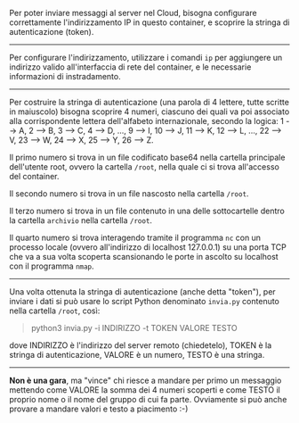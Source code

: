 Per poter inviare messaggi al server nel Cloud, bisogna configurare correttamente l'indirizzamento IP in questo container, e scoprire la stringa di autenticazione (token).

---

Per configurare l'indirizzamento, utilizzare i comandi `ip` per aggiungere un indirizzo valido all'interfaccia di rete del container, e le necessarie informazioni di instradamento.

---

Per costruire la stringa di autenticazione (una parola di 4 lettere, tutte scritte in maiuscolo) bisogna scoprire 4 numeri, ciascuno dei quali va poi associato alla corrispondente lettera dell'alfabeto internazionale, secondo la logica: 1 --> A, 2 --> B, 3 --> C, 4 --> D, ..., 9 --> I, 10 --> J, 11 --> K, 12 --> L, ..., 22 --> V, 23 --> W, 24 --> X, 25 --> Y, 26 --> Z.

Il primo numero si trova in un file codificato base64 nella cartella principale dell'utente root, ovvero la cartella `/root`, nella quale ci si trova all'accesso del container.

Il secondo numero si trova in un file nascosto nella cartella `/root`.

Il terzo numero si trova in un file contenuto in una delle sottocartelle dentro la cartella `archivio` nella cartella `/root`.

Il quarto numero si trova interagendo tramite il programma `nc` con un processo locale (ovvero all'indirizzo di localhost 127.0.0.1) su una porta TCP che va a sua volta scoperta scansionando le porte in ascolto su localhost con il programma `nmap`.

---

Una volta ottenuta la stringa di autenticazione (anche detta "token"), per inviare i dati si può usare lo script Python denominato `invia.py` contenuto nella cartella `/root`, così:

> python3 invia.py -i INDIRIZZO -t TOKEN VALORE TESTO

dove INDIRIZZO è l'indirizzo del server remoto (chiedetelo), TOKEN è la stringa di autenticazione, VALORE è un numero, TESTO è una stringa.

---

__Non è una gara__, ma "vince" chi riesce a mandare per primo un messaggio mettendo come VALORE la somma dei 4 numeri scoperti e come TESTO il proprio nome o il nome del gruppo di cui fa parte. Ovviamente si può anche provare a mandare valori e testo a piacimento :-)